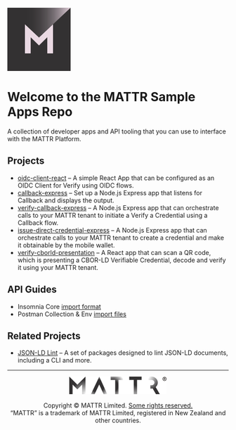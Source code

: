 [![MATTR](./docs/assets/mattr-logo-square.svg)](https://github.com/mattrglobal)

# Welcome to the MATTR Sample Apps Repo

A collection of developer apps and API tooling that you can use to interface with the MATTR Platform.

## Projects
* [oidc-client-react](/oidc-client-react/README.md) – A simple React App that can be configured as an OIDC Client for Verify using OIDC flows.
* [callback-express](/callback-express/README.md) – Set up a Node.js Express app that listens for Callback and displays the output.
* [verify-callback-express](/verify-callback-express/README.md) – A Node.js Express app that can orchestrate calls to your MATTR tenant to initiate a Verify a Credential using a Callback flow.
* [issue-direct-credential-express](/issue-direct-credential-express/README.md) – A Node.js Express app that can orchestrate calls to your MATTR tenant to create a credential and make it obtainable by the mobile wallet.
* [verify-cborld-presentation](/verify-cborld-presentation/README.md) – A React app that can scan a QR code, which is presenting a CBOR-LD Verifiable Credential, decode and verify it using your MATTR tenant.

## API Guides
* Insomnia Core [import format](insomnia/README.md)
* Postman Collection & Env [import files](/postman/README.md)

## Related Projects
* [JSON-LD Lint](https://github.com/mattrglobal/jsonld-lint) – A set of packages designed to lint JSON-LD documents, including a CLI and more.

---

<p align="center"><a href="https://mattr.global" target="_blank"><img height="40px" src ="./docs/assets/mattr-logo-tm.svg"></a></p><p align="center">Copyright © MATTR Limited. <a href="./LICENSE">Some rights reserved.</a><br/>“MATTR” is a trademark of MATTR Limited, registered in New Zealand and other countries.</p>

